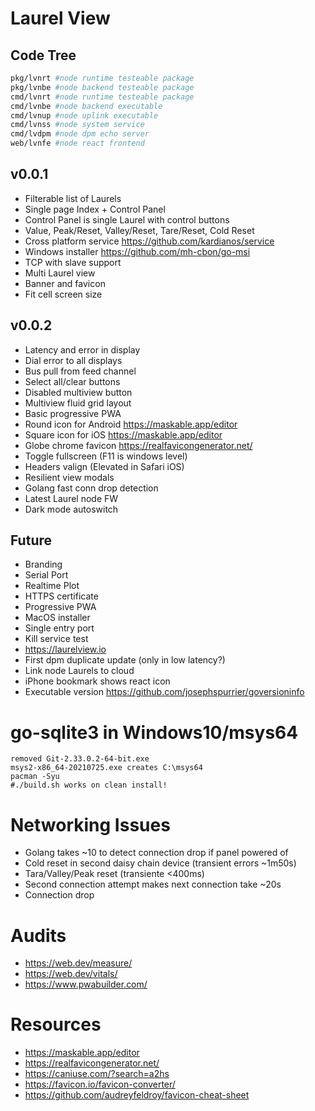 # Laurel View

## Code Tree

```bash
pkg/lvnrt #node runtime testeable package
pkg/lvnbe #node backend testeable package
cmd/lvnrt #node runtime testeable package
cmd/lvnbe #node backend executable
cmd/lvnup #node uplink executable
cmd/lvnss #node system service
cmd/lvdpm #node dpm echo server
web/lvnfe #node react frontend
```

## v0.0.1

- Filterable list of Laurels
- Single page Index + Control Panel
- Control Panel is single Laurel with control buttons
- Value, Peak/Reset, Valley/Reset, Tare/Reset, Cold Reset
- Cross platform service https://github.com/kardianos/service
- Windows installer https://github.com/mh-cbon/go-msi
- TCP with slave support
- Multi Laurel view
- Banner and favicon
- Fit cell screen size

## v0.0.2

- Latency and error in display
- Dial error to all displays
- Bus pull from feed channel
- Select all/clear buttons
- Disabled multiview button
- Multiview fluid grid layout
- Basic progressive PWA
- Round icon for Android https://maskable.app/editor
- Square icon for iOS https://maskable.app/editor
- Globe chrome favicon https://realfavicongenerator.net/
- Toggle fullscreen (F11 is windows level)
- Headers valign (Elevated in Safari iOS)
- Resilient view modals
- Golang fast conn drop detection
- Latest Laurel node FW
- Dark mode autoswitch

## Future

- Branding
- Serial Port
- Realtime Plot 
- HTTPS certificate
- Progressive PWA
- MacOS installer
- Single entry port
- Kill service test
- https://laurelview.io
- First dpm duplicate update (only in low latency?)
- Link node Laurels to cloud
- iPhone bookmark shows react icon
- Executable version https://github.com/josephspurrier/goversioninfo

# go-sqlite3 in Windows10/msys64

```
removed Git-2.33.0.2-64-bit.exe
msys2-x86_64-20210725.exe creates C:\msys64
pacman -Syu
#./build.sh works on clean install!
```

# Networking Issues

- Golang takes ~10 to detect connection drop if panel powered of
- Cold reset in second daisy chain device (transient errors ~1m50s)
- Tara/Valley/Peak reset (transiente <400ms)
- Second connection attempt makes next connection take ~20s
- Connection drop

# Audits

- https://web.dev/measure/
- https://web.dev/vitals/
- https://www.pwabuilder.com/

# Resources

- https://maskable.app/editor
- https://realfavicongenerator.net/
- https://caniuse.com/?search=a2hs
- https://favicon.io/favicon-converter/
- https://github.com/audreyfeldroy/favicon-cheat-sheet
